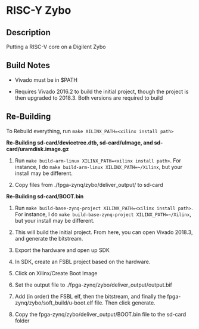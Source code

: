 # RISC-Y Zybo

## Description

Putting a RISC-V core on a Digilent Zybo

## Build Notes

 - Vivado must be in $PATH
 
 - Requires Vivado 2016.2 to build the initial project, though the project is then upgraded to 2018.3. Both versions are required to build
 
## Re-Building

To Rebuild everything, run `make XILINX_PATH=<xilinx install path>`

__Re-Building sd-card/devicetree.dtb, sd-card/uImage, and sd-card/uramdisk.image.gz__

1. Run `make build-arm-linux XILINX_PATH=<xilinx install path>`. For instance, I do `make build-arm-linux XILINX_PATH=~/Xilinx`, but your install may be different.

2. Copy files from ./fpga-zynq/zybo/deliver_output/ to sd-card

__Re-Building sd-card/BOOT.bin__

1. Run `make build-base-zynq-project XILINX_PATH=<xilinx install path>`. For instance, I do `make build-base-zynq-project XILINX_PATH=~/Xilinx`, but your install may be different.

2. This will build the initial project. From here, you can open Vivado 2018.3, and generate the bitstream.

3. Export the hardware and open up SDK

4. In SDK, create an FSBL project based on the hardware.

5. Click on Xilinx/Create Boot Image

6. Set the output file to ./fpga-zynq/zybo/deliver_output/output.bif

7. Add (in order) the FSBL elf, then the bitstream, and finally the fpga-zynq/zybo/soft_build/u-boot.elf file. Then click generate.

8. Copy the fpga-zynq/zybo/deliver_output/BOOT.bin file to the sd-card folder

